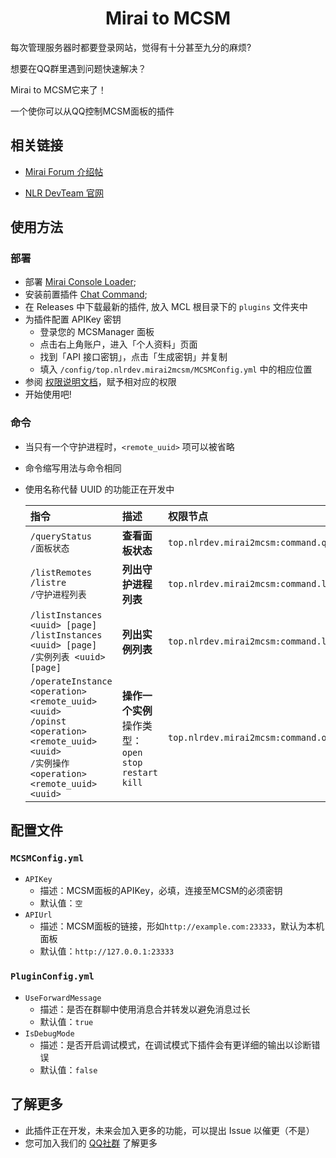 <center><h1>Mirai to MCSM</h1></center>

每次管理服务器时都要登录网站，觉得有十分甚至九分的麻烦?

想要在QQ群里遇到问题快速解决？

Mirai to MCSM它来了！

一个使你可以从QQ控制MCSM面板的插件


## 相关链接

- [Mirai Forum 介绍帖](https://mirai.mamoe.net/topic/2400)

- [NLR DevTeam 官网](https://www.nlrdev.top)


## 使用方法

### 部署

- 部署 [Mirai Console Loader](https://github.com/iTXTech/mirai-console-loader);
- 安装前置插件 [Chat Command](https://github.com/project-mirai/chat-command);
- 在 Releases 中下载最新的插件, 放入 MCL 根目录下的 `plugins` 文件夹中
- 为插件配置 APIKey 密钥
  - 登录您的 MCSManager 面板
  - 点击右上角账户，进入「个人资料」页面
  - 找到「API 接口密钥」，点击「生成密钥」并复制
  - 填入 `/config/top.nlrdev.mirai2mcsm/MCSMConfig.yml` 中的相应位置
- 参阅 [权限说明文档](https://docs.mirai.mamoe.net/console/Permissions.html)，赋予相对应的权限
- 开始使用吧!

### 命令
- 当只有一个守护进程时，`<remote_uuid>` 项可以被省略
- 命令缩写用法与命令相同
- 使用名称代替 UUID 的功能正在开发中
  
  |指令|描述|权限节点|
  |:--|:--|:--|
  |`/queryStatus`<br/>`/面板状态`|**查看面板状态**|`top.nlrdev.mirai2mcsm:command.querystatus`|
  |`/listRemotes`<br/>`/listre`<br/>`/守护进程列表`|**列出守护进程列表**|`top.nlrdev.mirai2mcsm:command.listremotes`|
  |`/listInstances <uuid> [page]`<br/>`/listInstances <uuid> [page]`<br/>`/实例列表 <uuid> [page]`|**列出实例列表**|`top.nlrdev.mirai2mcsm:command.listinstances`|
  |`/operateInstance <operation> <remote_uuid> <uuid>` <br/> `/opinst <operation> <remote_uuid> <uuid>` <br/> `/实例操作 <operation> <remote_uuid> <uuid>`|**操作一个实例**<br/>操作类型：`open` `stop` `restart`  `kill`|`top.nlrdev.mirai2mcsm:command.operateinstance`|


## 配置文件

### `MCSMConfig.yml`

- `APIKey`
  - 描述：MCSM面板的APIKey，必填，连接至MCSM的必须密钥
  - 默认值：`空`
- `APIUrl`
  - 描述：MCSM面板的链接，形如`http://example.com:23333`，默认为本机面板
  - 默认值：`http://127.0.0.1:23333`

### `PluginConfig.yml`

- `UseForwardMessage`
  - 描述：是否在群聊中使用消息合并转发以避免消息过长
  - 默认值：`true`
- `IsDebugMode`
  - 描述：是否开启调试模式，在调试模式下插件会有更详细的输出以诊断错误
  - 默认值：`false`


## 了解更多

- 此插件正在开发，未来会加入更多的功能，可以提出 Issue 以催更（不是）
- 您可加入我们的 [QQ社群](https://join.nlrdev.top/) 了解更多

